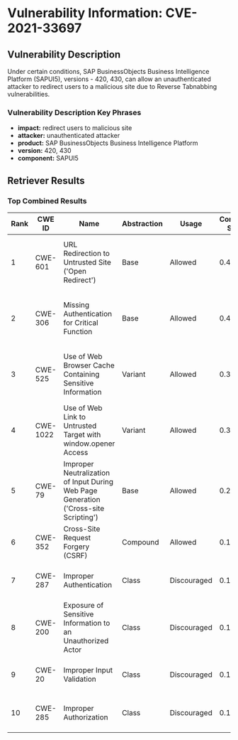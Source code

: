# Vulnerability Information: CVE-2021-33697

## Vulnerability Description
Under certain conditions, SAP BusinessObjects Business Intelligence Platform (SAPUI5), versions - 420, 430, can allow an unauthenticated attacker to redirect users to a malicious site due to Reverse Tabnabbing vulnerabilities.

### Vulnerability Description Key Phrases
- **impact:** redirect users to malicious site
- **attacker:** unauthenticated attacker
- **product:** SAP BusinessObjects Business Intelligence Platform
- **version:** 420, 430
- **component:** SAPUI5

## Retriever Results

### Top Combined Results

| Rank | CWE ID | Name | Abstraction | Usage | Combined Score | Retrievers | Individual Scores |
|------|--------|------|-------------|-------|---------------|------------|-------------------|
| 1 | CWE-601 | URL Redirection to Untrusted Site ('Open Redirect') | Base | Allowed | 0.4641 | dense, sparse, graph | dense: 0.501, sparse: 0.035, graph: 0.541 |
| 2 | CWE-306 | Missing Authentication for Critical Function | Base | Allowed | 0.4640 | dense, sparse, graph | dense: 0.470, sparse: 0.040, graph: 0.576 |
| 3 | CWE-525 | Use of Web Browser Cache Containing Sensitive Information | Variant | Allowed | 0.3958 | dense, sparse, graph | dense: 0.494, sparse: 0.035, graph: 0.451 |
| 4 | CWE-1022 | Use of Web Link to Untrusted Target with window.opener Access | Variant | Allowed | 0.3186 | dense, sparse | dense: 0.586, sparse: 0.091 |
| 5 | CWE-79 | Improper Neutralization of Input During Web Page Generation ('Cross-site Scripting') | Base | Allowed | 0.2522 | dense, sparse | dense: 0.465, sparse: 0.034 |
| 6 | CWE-352 | Cross-Site Request Forgery (CSRF) | Compound | Allowed | 0.1414 | sparse, graph | sparse: 0.034, graph: 0.460 |
| 7 | CWE-287 | Improper Authentication | Class | Discouraged | 0.1160 | dense, sparse | dense: 0.476, sparse: 0.037 |
| 8 | CWE-200 | Exposure of Sensitive Information to an Unauthorized Actor | Class | Discouraged | 0.1148 | dense, sparse | dense: 0.465, sparse: 0.041 |
| 9 | CWE-20 | Improper Input Validation | Class | Discouraged | 0.1139 | dense, sparse | dense: 0.464, sparse: 0.039 |
| 10 | CWE-285 | Improper Authorization | Class | Discouraged | 0.1122 | dense, sparse | dense: 0.458, sparse: 0.037 |

